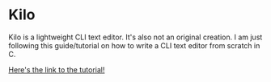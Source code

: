 # Kilo
Kilo is a lightweight CLI text editor. It's also not an original creation. I am just following this guide/tutorial on how to write a CLI text editor from scratch in C.

[Here's the link to the tutorial!](https://viewsourcecode.org/snaptoken/kilo/)
